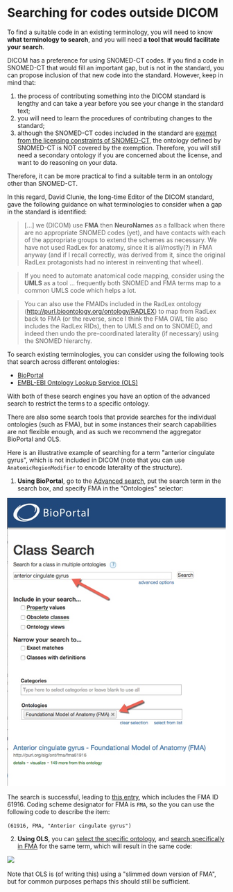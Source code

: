 # Searching for codes outside DICOM

To find a suitable code in an existing terminology, you will need to know **what terminology to search**, and you will need **a tool that would facilitate your search**.

DICOM has a preference for using SNOMED-CT codes. If you find a code in SNOMED-CT that would fill an important gap, but is not in the standard, you can propose inclusion of that new code into the standard. However, keep in mind that:

1. the process of contributing something into the DICOM standard is lengthy and can take a year before you see your change in the standard text;
2. you will need to learn the procedures of contributing changes to the standard;
3. although the SNOMED-CT codes included in the standard are [exempt from the licensing constraints of SNOMED-CT](https://qiicr.gitbooks.io/dcmqi-guide/user_guide/existing_coding_scheme.html#snomed-ct-license-exemption), the ontology defined by SNOMED-CT is NOT covered by the exemption. Therefore, you will still need a secondary ontology if you are concerned about the license, and want to do reasoning on your data.

Therefore, it can be more practical to find a suitable term in an ontology other than SNOMED-CT.

In this regard, David Clunie, the long-time Editor of the DICOM standard, gave the following guidance on what terminologies to consider when a gap in the standard is identified:

> [...] we (DICOM) use **FMA** then **NeuroNames** as a fallback when
there are no appropriate SNOMED codes (yet), and have contacts
with each of the appropriate groups to extend the schemes
as necessary. We have not used RadLex for anatomy, since it
is all/mostly(?) in FMA anyway (and if I recall correctly,
was derived from it, since the original RadLex protagonists
had no interest in reinventing that wheel).

> If you need to automate anatomical code mapping, consider
using the **UMLS** as a tool ... frequently both SNOMED and FMA
terms map to a common UMLS code which helps a lot.

>You can also use the FMAIDs included in the RadLex
ontology (http://purl.bioontology.org/ontology/RADLEX)
to map from RadLex back to FMA (or the reverse, since I
think the FMA OWL file also includes the RadLex RIDs),
then to UMLS and on to SNOMED, and indeed then undo the
pre-coordinated laterality (if necessary) using the SNOMED
hierarchy.

To search existing terminologies, you can consider using the following tools that search across different ontologies:

* [BioPortal](https://bioportal.bioontology.org/)
* [EMBL-EBI Ontology Lookup Service (OLS)](http://www.ebi.ac.uk/ols/index)

With both of these search engines you have an option of the advanced search to restrict the terms to a specific ontology.

There are also some search tools that provide searches for the individual ontologies (such as FMA), but in some instances their search capabilities are not flexible enough, and as such we recommend the aggregator BioPortal and OLS.

Here is an illustrative example of searching for a term "anterior cingulate gyrus", which is not included in DICOM (note that you can use `AnatomicRegionModifier` to encode laterality of the structure).

1. **Using BioPortal**, go to the [Advanced search](https://bioportal.bioontology.org/search?opt=advanced), put the search term in the search box, and specify FMA in the "Ontologies" selector:

![](/user_guide/assets/bioportal_search.jpg)

The search is successful, leading to [this entry](https://bioportal.bioontology.org/ontologies/FMA?p=classes&conceptid=http%3A%2F%2Fpurl.org%2Fsig%2Font%2Ffma%2Ffma61916), which includes the FMA ID 61916. Coding scheme designator for FMA is `FMA`, so the you can use the following code to describe the item:

```(61916, FMA, "Anterior cingulate gyrus")```

2. **Using OLS**, you can [select the specific ontology](http://www.ebi.ac.uk/ols/ontologies), and [search specifically in FMA](http://www.ebi.ac.uk/ols/ontologies/fma) for the same term, which will result in the same code:

![](/user_guide/assets/ols_search_result.jpg)

Note that OLS is (of writing this) using a "slimmed down version of FMA", but for common purposes perhaps this should still be sufficient.




